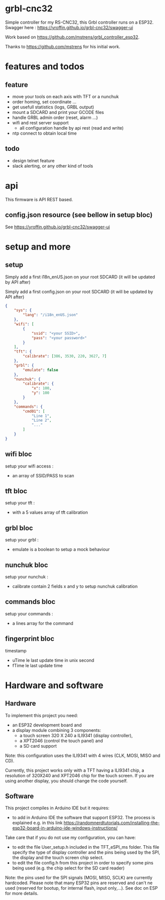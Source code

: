 # grbl-cnc32

Simple controller for my RS-CNC32, this Grbl controller runs on a ESP32.
Swagger here : https://yroffin.github.io/grbl-cnc32/swagger-ui

Work based on https://github.com/mstrens/grbl_controller_esp32.

Thanks to https://github.com/mstrens for his initial work.

# features and todos

## feature

* move your tools on each axis with TFT or a nunchuk
* order homing, set coordinate ...
* get usefull statistics (logs, GRBL output)
* mount a SDCARD and print your GCODE files
* handle GRBL admin order (reset, alarm ...)
* wifi and rest server support
    * all configuration handle by api rest (read and write)
* ntp connect to obtain local time

## todo

* design telnet feature
* slack alerting, or any other kind of tools

# api

This firmware is API REST based.

## config.json resource (see bellow in setup bloc)

See https://yroffin.github.io/grbl-cnc32/swagger-ui

# setup and more

## setup

Simply add a first i18n_enUS.json on your root SDCARD (it will be updated by API after)

Simply add a first config.json on your root SDCARD (it will be updated by API after)

```json
{
    "sys": {
        "lang": "/i18n_enUS.json"
    },
    "wifi": [
        {
            "ssid": "<your SSID>",
            "pass": "<your password>"
        }
    ],
    "tft": {
        "calibrate": [386, 3530, 220, 3627, 7]
    },
    "grbl": {
        "emulate": false
    },
    "nunchuk": {
        "calibrate": {
            "x": 100,
            "y": 100
        }
    },
    "commands": {
        "cmd01": [
            "Line 1",
            "Line 2",
            "..."
        ]
    }
}
```

## wifi bloc

setup your wifi access :
* an array of SSID/PASS to scan

## tft bloc

setup your tft :
* with a 5 values array of tft calibration

## grbl bloc

setup your grbl :
* emulate is a boolean to setup a mock behaviour

## nunchuk bloc

setup your nunchuk :
* calibrate contain 2 fields x and y to setup nunchuk calibration

## commands bloc

setup your commands :
* a lines array for the command

## fingerprint bloc

timestamp
* uTime le last update time in unix second
* fTime le last update time

# Hardware and software

## Hardware

To implement this project you need:
- an ESP32 development board and
- a display module combining 3 components:
  - a touch screen 320 X 240 a ILI9341 (display controller),
  - a XPT2046 (control the touch panel) and
  - a SD card support
  
Note: this configuration uses the ILI9341 with 4 wires (CLK, MOSI, MISO and CD).

Currently, this project works only with a TFT having a ILI9341 chip, a resolution of 320X240 and XPT2046 chip for the touch screen. If you are using another display, you should change the code yourself.

## Software

This project compiles in Arduino IDE but it requires:
- to add in Arduino IDE the software that support ESP32. The process is explained e.g. in this link
	https://randomnerdtutorials.com/installing-the-esp32-board-in-arduino-ide-windows-instructions/
 
Take care that if you do not use my configuration, you can have:
-  to edit the file User_setup.h included in the TFT_eSPI_ms folder.
   This file specify the type of display controller and the pins being used by the SPI, the display and the touch screen chip select.
-  to edit the file config.h from this project in order to specify some pins being used (e.g. the chip select for the SD card reader)
  
Note: the pins used for the SPI signals (MOSI, MISO, SCLK) are currently hardcoded.
Please note that many ESP32 pins are reserved and can't ne used (reserved for bootup, for internal flash, input only,...).
See doc on ESP for more details.


